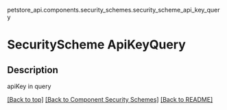 petstore_api.components.security_schemes.security_scheme_api_key_query
# SecurityScheme ApiKeyQuery

## Description
apiKey in query

[[Back to top]](#top) [[Back to Component Security Schemes]](../../../README.md#Component-Security-Schemes) [[Back to README]](../../../README.md)
